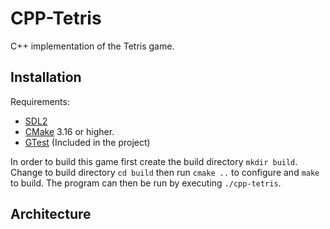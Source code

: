 # CPP-Tetris

C++ implementation of the Tetris game.

## Installation

Requirements:
- [SDL2](https://wiki.libsdl.org/Installation)
- [CMake](https://cmake.org/) 3.16 or higher.
- [GTest](https://github.com/google/googletest) (Included in the project)

In order to build this game first create the build directory
`mkdir build`. Change to build directory `cd build` then run 
`cmake ..` to configure and `make` to build. The program can then be run by
executing `./cpp-tetris`.

## Architecture

